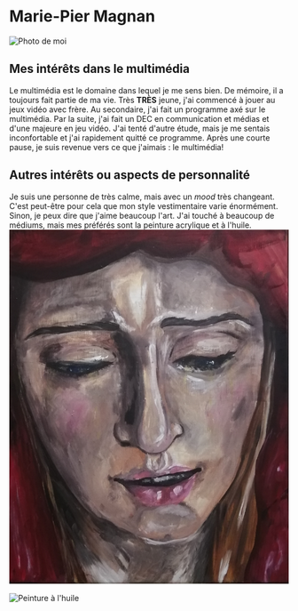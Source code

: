 **<h1>Marie-Pier Magnan</h1>**
![Photo de moi](https://scontent.fyhu1-1.fna.fbcdn.net/v/t39.30808-6/417163495_122184185366001627_2068637098659861216_n.jpg?_nc_cat=108&ccb=1-7&_nc_sid=efb6e6&_nc_ohc=7QFPnatdhvgAX86Ur3m&_nc_ht=scontent.fyhu1-1.fna&oh=00_AfCkd64CUCmTVAsK4A5_aqSL2qQgDlEWEkagw6B_NuCbYw&oe=65B57895)

**<h2>Mes intérêts dans le multimédia</h2>**
Le multimédia est le domaine dans lequel je me sens bien. De mémoire, il a toujours fait partie de ma vie. Très **TRÈS** jeune, j'ai commencé à jouer au jeux vidéo avec frère. Au secondaire, j'ai fait un programme axé sur le multimédia. Par la suite, j'ai fait un DEC en communication et médias et d'une majeure en jeu vidéo.
J'ai tenté d'autre étude, mais je me sentais inconfortable et j'ai rapidement quitté ce programme. Après une courte pause, je suis revenue vers ce que j'aimais : le multimédia!

**<h2>Autres intérêts ou aspects de personnalité</h2>**
Je suis une personne de très calme, mais avec un *mood* très changeant. C'est peut-être pour cela que mon style vestimentaire varie énormément. 
Sinon, je peux dire que j'aime beaucoup l'art. J'ai touché à beaucoup de médiums, mais mes préférés sont la peinture acrylique et à l'huile.
![Peinture acrylique](https://raw.githubusercontent.com/Arlecchino14/H24_V11inspirations_MAGNAN/main/semaine_01/IMG_20220207_132700.jpg)

![Peinture à l'huile](https://raw.githubusercontent.com/Arlecchino14/H24_V11inspirations_MAGNAN/main/semaine_01/IMG_20230508_134831.jpg)

